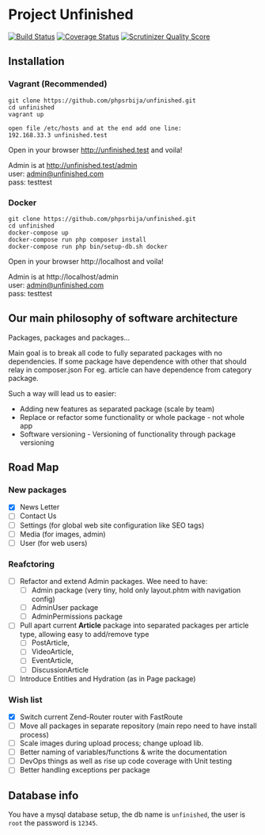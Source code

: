 # Project Unfinished

[![Build Status](https://travis-ci.org/phpsrbija/unfinished.svg?branch=master)](https://travis-ci.org/phpsrbija/unfinished)
[![Coverage Status](https://coveralls.io/repos/github/phpsrbija/unfinished/badge.svg)](https://coveralls.io/github/phpsrbija/unfinished)
[![Scrutinizer Quality Score](https://scrutinizer-ci.com/g/phpsrbija/unfinished/badges/quality-score.png?s=4023c984fc1163a44f4220cd7d57406643ced9f2)](https://scrutinizer-ci.com/g/phpsrbija/unfinished/)

## Installation

### Vagrant (Recommended)

```
git clone https://github.com/phpsrbija/unfinished.git
cd unfinished
vagrant up

open file /etc/hosts and at the end add one line: 
192.168.33.3 unfinished.test
```

Open in your browser http://unfinished.test and voila!

Admin is at http://unfinished.test/admin  
user: admin@unfinished.com    
pass: testtest

### Docker

```
git clone https://github.com/phpsrbija/unfinished.git
cd unfinished
docker-compose up
docker-compose run php composer install
docker-compose run php bin/setup-db.sh docker

```

Open in your browser http://localhost and voila!

Admin is at http://localhost/admin  
user: admin@unfinished.com    
pass: testtest

## Our main philosophy of software architecture

Packages, packages and packages... 


Main goal is to break all code to fully separated packages with no dependencies. 
If some package have dependence with other that should relay in composer.json
For eg. article can have dependence from category package.

Such a way will lead us to easier: 
- Adding new features as separated package (scale by team)
- Replace or refactor some functionality or whole package - not whole app 
- Software versioning - Versioning of functionality through package versioning

## Road Map

### New packages
- [x] News Letter
- [ ] Contact Us
- [ ] Settings (for global web site configuration like SEO tags)
- [ ] Media (for images, admin)
- [ ] User (for web users)

### Reafctoring 
     
- [ ] Refactor and extend Admin packages. Wee need to have:
     - [ ] Admin package (very tiny, hold only layout.phtm with navigation config)
     - [ ] AdminUser package
     - [ ] AdminPermissions package

- [ ] Pull apart current **Article** package into separated packages per article type, allowing easy to add/remove type
     - [ ] PostArticle, 
     - [ ] VideoArticle, 
     - [ ] EventArticle, 
     - [ ] DiscussionArticle

- [ ] Introduce Entities and Hydration (as in Page package)

### Wish list
- [x] Switch current Zend-Router router with FastRoute 
- [ ] Move all packages in separate repository (main repo need to have install process)
- [ ] Scale images during upload process; change upload lib.
- [ ] Better naming of variables/functions & write the documentation
- [ ] DevOps things as well as rise up code coverage with Unit testing
- [ ] Better handling exceptions per package

## Database info

You have a mysql database setup, the db name is `unfinished`, the user is `root` the password is `12345`.
